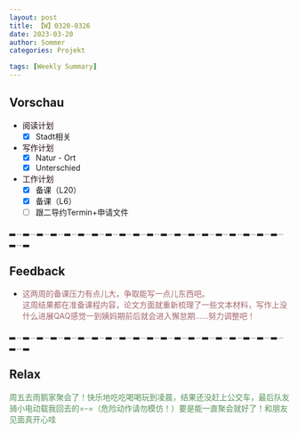 ```yaml
---
layout: post
title: 【W】0320-0326
date: 2023-03-20
author: Sommer
categories: Projekt

tags: [Weekly Summary]
--- 
```


## Vorschau

- <font style="background:#fcf2f4">阅读计划</font>
  - [x] Stadt相关    
- <font style="background:#fcf2f4">写作计划</font>
  - [x] Natur - Ort
  - [x] Unterschied
- <font style="background:#fcf2f4">工作计划</font>
  - [x] 备课（L20）
  - [x] 备课（L6）
  - [ ] 跟二导约Termin+申请文件
 
▂﹍▂﹍▂﹍▂﹍▂﹍▂﹍▂﹍▂﹍▂﹍▂﹍▂﹍▂﹍▂﹍▂﹍▂﹍▂﹍▂﹍▂﹍▂﹍▂﹍▂﹍▂

## Feedback

- <font style="color:#a66870">这两周的备课压力有点儿大，争取能写一点儿东西吧。</font><br>
<font style="color:#a66870">这周结果都在准备课程内容，论文方面就重新梳理了一些文本材料，写作上没什么进展QAQ感觉一到姨妈期前后就会进入懈怠期……努力调整吧！</font>


▂﹍▂﹍▂﹍▂﹍▂﹍▂﹍▂﹍▂﹍▂﹍▂﹍▂﹍▂﹍▂﹍▂﹍▂﹍▂﹍▂﹍▂﹍▂﹍▂﹍▂﹍▂

## Relax

<font style="color:#56925A">周五去雨鹅家聚会了！快乐地吃吃喝喝玩到凌晨，结果还没赶上公交车，最后队友骑小电动载我回去的=-=（危险动作请勿模仿！）要是能一直聚会就好了！和朋友见面真开心哇</font><br>

